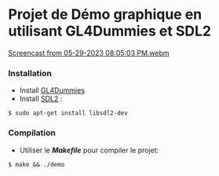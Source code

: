 

# Projet de Démo graphique en utilisant GL4Dummies et SDL2

[Screencast from 05-29-2023 08:05:03 PM.webm](https://github.com/Viet281101/Demo_graphic_gl4du/assets/77735678/10114294-4a31-47f4-a09f-8660802362f3)


### Installation

- Install [GL4Dummies](https://github.com/noalien/GL4Dummies)
- Install [SDL2](https://wiki.libsdl.org/SDL2/Installation) :

```
$ sudo apt-get install libsdl2-dev
```


### Compilation

- Utiliser le **_Makefile_** pour compiler le projet:

```
$ make && ./demo
```



